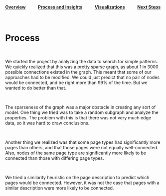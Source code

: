 #### [Overview](index.md)            [Process and Insights](process.md)            [Visualizations](visuals.md)            [Next Steps](nextsteps.md)

<br>

# Process

<br>

We started the project by analyzing the data to search for simple patterns. We quickly realized that this was a pretty sparse graph, as about 1 in 3000 possible connections existed in the graph. This meant that some of our approaches had to be modified. We could just predict that no pair of nodes would be connected, and be right more than 99% of the time. But we wanted to do better than that.

<br>

The sparseness of the graph was a major obstacle in creating any sort of model. One thing we tried was to take a random subgraph and analyze the properties. The problem with this is that there was not very much edge data, so it was hard to draw conclusions.

<br>

Another thing we realized was that some page types had significantly more pages than others, and that those pages were not equally well-connected. Also, nodes of the same page type are significantly more likely to be connected than those with differing page types.

<br>

We tried a similarity heuristic on the page description to predict which pages would be connected. However, it was not the case that pages with a similar description were more likely to be connected.